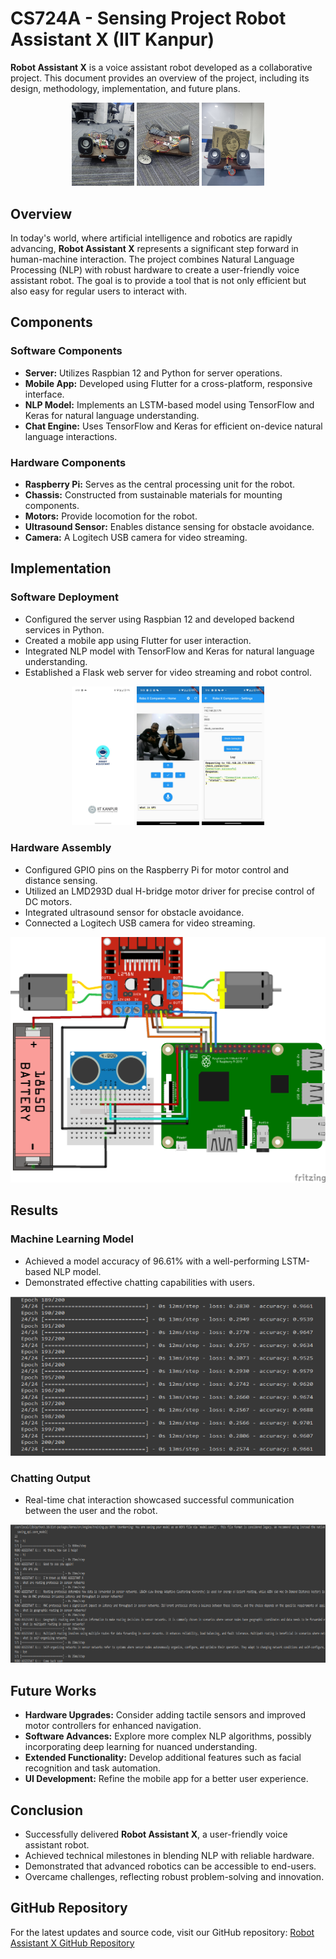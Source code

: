 # CS724A - Sensing Project Robot Assistant X (IIT Kanpur)

**Robot Assistant X** is a voice assistant robot developed as a collaborative project. This document provides an overview of the project, including its design, methodology, implementation, and future plans.

<p align="center" width="100">
  <img src="git-assets/Robo 2.jpg" width="100" />
  <img src="git-assets/Robo 3.jpg" width="100" />
  <img src="git-assets/Robo 1.jpg" width="100" />
</p>

## Overview

In today's world, where artificial intelligence and robotics are rapidly advancing, **Robot Assistant X** represents a significant step forward in human-machine interaction. The project combines Natural Language Processing (NLP) with robust hardware to create a user-friendly voice assistant robot. The goal is to provide a tool that is not only efficient but also easy for regular users to interact with.

## Components

### Software Components

- **Server:** Utilizes Raspbian 12 and Python for server operations.
- **Mobile App:** Developed using Flutter for a cross-platform, responsive interface.
- **NLP Model:** Implements an LSTM-based model using TensorFlow and Keras for natural language understanding.
- **Chat Engine:** Uses TensorFlow and Keras for efficient on-device natural language interactions.

### Hardware Components

- **Raspberry Pi:** Serves as the central processing unit for the robot.
- **Chassis:** Constructed from sustainable materials for mounting components.
- **Motors:** Provide locomotion for the robot.
- **Ultrasound Sensor:** Enables distance sensing for obstacle avoidance.
- **Camera:** A Logitech USB camera for video streaming.

## Implementation

### Software Deployment

- Configured the server using Raspbian 12 and developed backend services in Python.
- Created a mobile app using Flutter for user interaction.
- Integrated NLP model with TensorFlow and Keras for natural language understanding.
- Established a Flask web server for video streaming and robot control.

<p align="center">
  <img src="git-assets/App 0.jpg" width="100" />
  <img src="git-assets/App 1.jpg" width="100" />
  <img src="git-assets/App 2.jpg" width="100" />
</p>

### Hardware Assembly

- Configured GPIO pins on the Raspberry Pi for motor control and distance sensing.
- Utilized an LMD293D dual H-bridge motor driver for precise control of DC motors.
- Integrated ultrasound sensor for obstacle avoidance.
- Connected a Logitech USB camera for video streaming.

![image](git-assets/Sketch.png)

## Results

### Machine Learning Model

- Achieved a model accuracy of 96.61% with a well-performing LSTM-based NLP model.
- Demonstrated effective chatting capabilities with users.

![img](git-assets/1.png)

### Chatting Output

- Real-time chat interaction showcased successful communication between the user and the robot.

![img](git-assets/2.png)

## Future Works

- **Hardware Upgrades:** Consider adding tactile sensors and improved motor controllers for enhanced navigation.
- **Software Advances:** Explore more complex NLP algorithms, possibly incorporating deep learning for nuanced understanding.
- **Extended Functionality:** Develop additional features such as facial recognition and task automation.
- **UI Development:** Refine the mobile app for a better user experience.

## Conclusion

- Successfully delivered **Robot Assistant X**, a user-friendly voice assistant robot.
- Achieved technical milestones in blending NLP with reliable hardware.
- Demonstrated that advanced robotics can be accessible to end-users.
- Overcame challenges, reflecting robust problem-solving and innovation.

## GitHub Repository

For the latest updates and source code, visit our GitHub repository: [Robot Assistant X GitHub Repository](https://github.com/atanuroy911/CS724-RoboX)
